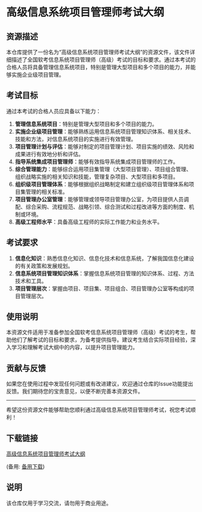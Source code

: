 # 高级信息系统项目管理师考试大纲

## 资源描述

本仓库提供了一份名为“高级信息系统项目管理师考试大纲”的资源文件，该文件详细描述了全国软考信息系统项目管理师（高级）考试的目标和要求。通过本考试的合格人员将具备管理信息系统项目，特别是管理大型项目和多个项目的能力，并能够实施企业级项目管理。

## 考试目标

通过本考试的合格人员应具备以下能力：

1. **管理信息系统项目**：特别是管理大型项目和多个项目的能力。
2. **实施企业级项目管理**：能够熟练运用信息系统项目管理知识体系、相关技术、技能和方法，对信息系统项目的实施进行有效管理。
3. **项目管理计划与评估**：能够对制定的项目管理计划、项目实施的绩效、风险和成果进行有效地分析和评估。
4. **指导系统集成项目管理师**：能够有效指导系统集成项目管理师的工作。
5. **综合管理能力**：能够综合运用项目集管理（大型项目管理）、项目组合管理、组织战略实施的相关知识和技能，管理复杂项目、大型项目和多项目。
6. **组织级项目管理体系**：能够根据组织战略制定和建立组织级项目管理体系和项目集管理的相关标准。
7. **项目管理办公室管理**：能够管理或领导项目管理办公室，为项目提供人员调配、综合采购、流程规范、战略引领、综合测试和过程改进等方面的制度、机制或环境。
8. **高级工程师水平**：具备高级工程师的实际工作能力和业务水平。

## 考试要求

1. **信息化知识**：熟悉信息化知识、信息化技术和信息系统，了解我国信息化建设的有关政策和发展规划。
2. **信息系统项目管理知识体系**：掌握信息系统项目管理的知识体系、过程、方法技术和工具。
3. **项目管理层次**：掌握由项目、项目集、项目组合、项目管理办公室等构成的项目管理层次。

## 使用说明

本资源文件适用于准备参加全国软考信息系统项目管理师（高级）考试的考生，帮助他们了解考试的目标和要求，为备考提供指导。建议考生结合实际项目经验，深入学习和理解考试大纲中的内容，以提升项目管理能力。

## 贡献与反馈

如果您在使用过程中发现任何问题或有改进建议，欢迎通过仓库的Issue功能提出反馈。我们期待您的宝贵意见，以便不断完善本资源文件。

---

希望这份资源文件能够帮助您顺利通过高级信息系统项目管理师考试，祝您考试顺利！

## 下载链接
[高级信息系统项目管理师考试大纲](https://pan.quark.cn/s/a0618091ca64) 

(备用: [备用下载](https://pan.baidu.com/s/1mtmsMQxThL3vQV0waVPQ3A?pwd=1234))

## 说明

该仓库仅用于学习交流，请勿用于商业用途。
